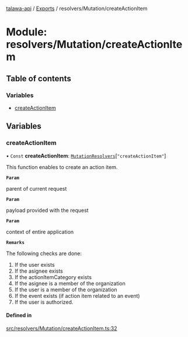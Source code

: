 [talawa-api](../README.md) / [Exports](../modules.md) / resolvers/Mutation/createActionItem

# Module: resolvers/Mutation/createActionItem

## Table of contents

### Variables

- [createActionItem](resolvers_Mutation_createActionItem.md#createactionitem)

## Variables

### createActionItem

• `Const` **createActionItem**: [`MutationResolvers`](types_generatedGraphQLTypes.md#mutationresolvers)[``"createActionItem"``]

This function enables to create an action item.

**`Param`**

parent of current request

**`Param`**

payload provided with the request

**`Param`**

context of entire application

**`Remarks`**

The following checks are done:
1. If the user exists
3. If the asignee exists
4. If the actionItemCategory exists
5. If the asignee is a member of the organization
6. If the user is a member of the organization
7. If the event exists (if action item related to an event)
8. If the user is authorized.

#### Defined in

[src/resolvers/Mutation/createActionItem.ts:32](https://github.com/PalisadoesFoundation/talawa-api/blob/b1dd6c9/src/resolvers/Mutation/createActionItem.ts#L32)
